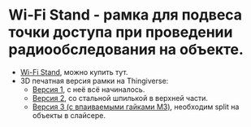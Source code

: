 # Wi-Fi Stand - рамка для подвеса точки доступа при проведении радиообследования на объекте.

- [Wi-Fi Stand](https://wifistand.com/), можно купить тут.
- 3D печатная версия рамки на Thingiverse:
    - [Версия 1](https://www.thingiverse.com/thing:4819305), с неё всё начиналось.
    - [Версия 2](https://www.thingiverse.com/thing:5292474), со стальной шпилькой в верхней части.
    - [Версия 3 (с впаиваемыми гайками M3)](./STL/WiFiStand3.stl), необходим split на объекты в слайсере.